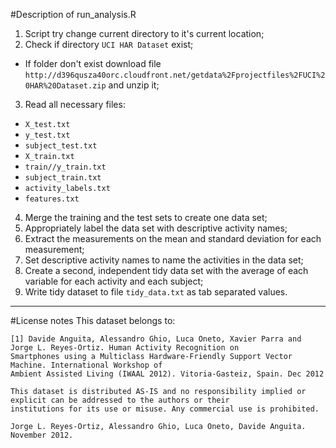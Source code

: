 #Description of run_analysis.R
1. Script try change current directory to it's current location;
2. Check if directory `UCI HAR Dataset` exist;
  * If folder don't exist download file `http://d396qusza40orc.cloudfront.net/getdata%2Fprojectfiles%2FUCI%20HAR%20Dataset.zip` and unzip it;
3. Read all necessary files:
  * `X_test.txt`
  * `y_test.txt`
  * `subject_test.txt`
  * `X_train.txt`
  * `train//y_train.txt`
  * `subject_train.txt`
  * `activity_labels.txt`
  * `features.txt`
4. Merge the training and the test sets to create one data set;
5. Appropriately label the data set with descriptive activity names;
6. Extract the measurements on the mean and standard deviation for each measurement; 
7. Set descriptive activity names to name the activities in the data set;
8. Create a second, independent tidy data set with the average of each variable for each activity and each subject;
9. Write tidy dataset to file `tidy_data.txt` as tab separated values.

-----
#License notes
This dataset belongs to:
```
[1] Davide Anguita, Alessandro Ghio, Luca Oneto, Xavier Parra and Jorge L. Reyes-Ortiz. Human Activity Recognition on
Smartphones using a Multiclass Hardware-Friendly Support Vector Machine. International Workshop of 
Ambient Assisted Living (IWAAL 2012). Vitoria-Gasteiz, Spain. Dec 2012

This dataset is distributed AS-IS and no responsibility implied or explicit can be addressed to the authors or their
institutions for its use or misuse. Any commercial use is prohibited.

Jorge L. Reyes-Ortiz, Alessandro Ghio, Luca Oneto, Davide Anguita. November 2012.
```
